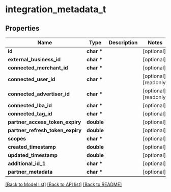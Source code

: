 # integration_metadata_t

## Properties
Name | Type | Description | Notes
------------ | ------------- | ------------- | -------------
**id** | **char \*** |  | [optional] 
**external_business_id** | **char \*** |  | [optional] 
**connected_merchant_id** | **char \*** |  | [optional] 
**connected_user_id** | **char \*** |  | [optional] [readonly] 
**connected_advertiser_id** | **char \*** |  | [optional] [readonly] 
**connected_lba_id** | **char \*** |  | [optional] 
**connected_tag_id** | **char \*** |  | [optional] 
**partner_access_token_expiry** | **double** |  | [optional] 
**partner_refresh_token_expiry** | **double** |  | [optional] 
**scopes** | **char \*** |  | [optional] 
**created_timestamp** | **double** |  | [optional] 
**updated_timestamp** | **double** |  | [optional] 
**additional_id_1** | **char \*** |  | [optional] 
**partner_metadata** | **char \*** |  | [optional] 

[[Back to Model list]](../README.md#documentation-for-models) [[Back to API list]](../README.md#documentation-for-api-endpoints) [[Back to README]](../README.md)


